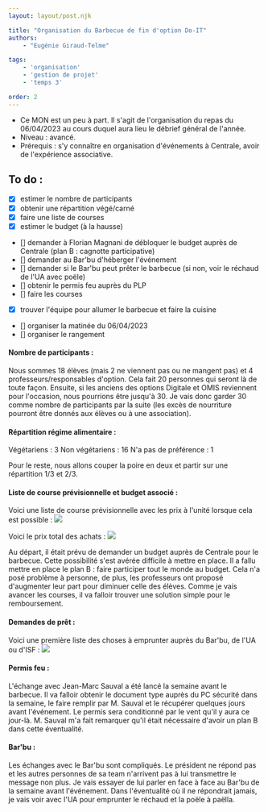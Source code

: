 ```yaml
---
layout: layout/post.njk

title: "Organisation du Barbecue de fin d'option Do-IT"
authors:
    - "Eugénie Giraud-Telme"

tags: 
    - 'organisation'
    - 'gestion de projet'
    - 'temps 3'

order: 2
---
```

<!-- Début Résumé -->
- Ce MON est un peu à part. Il s'agit de l'organisation du repas du 06/04/2023 au cours duquel aura lieu le débrief général de l'année.
- Niveau : avancé.
- Prérequis : s'y connaître en organisation d'événements à Centrale, avoir de l'expérience associative.
<!-- fin Résumé -->

## To do :
- [X] estimer le nombre de participants
- [X] obtenir une répartition végé/carné
- [X] faire une liste de courses
- [X] estimer le budget (à la hausse)
- [] demander à Florian Magnani de débloquer le budget auprès de Centrale (plan B : cagnotte participative)
- [] demander au Bar'bu d'héberger l'événement
- [] demander si le Bar'bu peut prêter le barbecue (si non, voir le réchaud de l'UA avec poële)
- [] obtenir le permis feu auprès du PLP
- [] faire les courses
- [X] trouver l'équipe pour allumer le barbecue et faire la cuisine
- [] organiser la matinée du 06/04/2023
- [] organiser le rangement

#### Nombre de participants :

Nous sommes 18 élèves (mais 2 ne viennent pas ou ne mangent pas) et 4 professeurs/responsables d'option. Cela fait 20 personnes qui seront là de toute façon. Ensuite, si les anciens des options Digitale et OMIS reviennent pour l'occasion, nous pourrions être jusqu'à 30.
Je vais donc garder 30 comme nombre de participants par la suite (les excès de nourriture pourront être donnés aux élèves ou à une association).

#### Répartition régime alimentaire :

Végétariens : 3
Non végétariens : 16
N'a pas de préférence : 1

Pour le reste, nous allons couper la poire en deux et partir sur une répartition 1/3 et 2/3.

#### Liste de course prévisionnelle et budget associé :

Voici une liste de course prévisionnelle avec les prix à l'unité lorsque cela est possible :
<img src="achats-30.png">

Voici le prix total des achats :
<img src="total-30.png">

Au départ, il était prévu de demander un budget auprès de Centrale pour le barbecue. Cette possibilité s'est avérée difficile à mettre en place.
Il a fallu mettre en place le plan B : faire participer tout le monde au budget. Cela n'a posé problème à personne, de plus, les professeurs ont proposé d'augmenter leur part pour diminuer celle des élèves.
Comme je vais avancer les courses, il va falloir trouver une solution simple pour le remboursement.

#### Demandes de prêt :

Voici une première liste des choses à emprunter auprès du Bar'bu, de l'UA ou d'ISF :
<img src="emprunts.png">

#### Permis feu :

L'échange avec Jean-Marc Sauval a été lancé la semaine avant le barbecue. Il va falloir obtenir le document type auprès du PC sécurité dans la semaine, le faire remplir par M. Sauval et le récupérer quelques jours avant l'événement. Le permis sera conditionné par le vent qu'il y aura ce jour-là. M. Sauval m'a fait remarquer qu'il était nécessaire d'avoir un plan B dans cette éventualité.

#### Bar'bu :

Les échanges avec le Bar'bu sont compliqués. Le président ne répond pas et les autres personnes de sa team n'arrivent pas à lui transmettre le message non plus. Je vais essayer de lui parler en face à face au Bar'bu de la semaine avant l'événement.
Dans l'éventualité où il ne répondrait jamais, je vais voir avec l'UA pour emprunter le réchaud et la poële à paëlla.